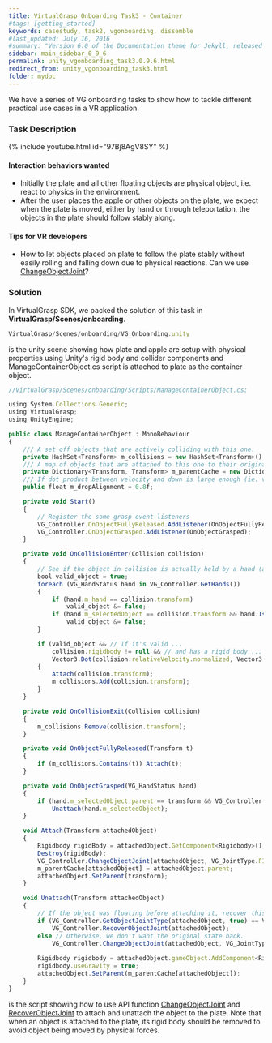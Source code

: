 ```yaml
---
title: VirtualGrasp Onboarding Task3 - Container
#tags: [getting_started]
keywords: casestudy, task2, vgonboarding, dissemble
#last_updated: July 16, 2016
#summary: "Version 6.0 of the Documentation theme for Jekyll, released July 4, 2016, implements relative links so you can view the files offline or on any server without configuring urls and baseurls. Additionally, you can store pages in subdirectories. Templates for alerts and images are available."
sidebar: main_sidebar_0_9_6
permalink: unity_vgonboarding_task3.0.9.6.html
redirect_from: unity_vgonboarding_task3.html
folder: mydoc
---
```


We have a series of VG onboarding tasks to show how to tackle different practical use cases in a VR application.

### Task Description

{% include youtube.html id="97Bj8AgV8SY" %}

#### Interaction behaviors wanted

* Initially the plate and all other floating objects are physical object, i.e. react to physics in the environment.
* After the user places the apple or other objects on the plate, we expect when the plate is moved, either by hand or through teleportation, the objects in the plate should follow stably along. 

#### Tips for VR developers

* How to let objects placed on plate to follow the plate stably without easily rolling and falling down due to physical reactions. Can we use [ChangeObjectJoint](virtualgrasp_unityapi.0.9.6.html#changeobjectjoint)?

### Solution

In VirtualGrasp SDK, we packed the solution of this task in **VirtualGrasp/Scenes/onboarding**.

```js
VirtualGrasp/Scenes/onboarding/VG_Onboarding.unity
````

is the unity scene showing how plate and apple are setup with physical properties using Unity's rigid body and collider components
and ManageContainerObject.cs script is attached to plate as the container object.

```js
//VirtualGrasp/Scenes/onboarding/Scripts/ManageContainerObject.cs:

using System.Collections.Generic;
using VirtualGrasp;
using UnityEngine;

public class ManageContainerObject : MonoBehaviour
{
    /// A set off objects that are actively colliding with this one.
    private HashSet<Transform> m_collisions = new HashSet<Transform>();
    /// A map of objects that are attached to this one to their original parents.
    private Dictionary<Transform, Transform> m_parentCache = new Dictionary<Transform, Transform>();
    /// If dot product between velocity and down is large enough (ie. vectors are aligned).
    public float m_dropAlignment = 0.8f;

    private void Start()
    {
        // Register the some grasp event listeners
        VG_Controller.OnObjectFullyReleased.AddListener(OnObjectFullyReleased);
        VG_Controller.OnObjectGrasped.AddListener(OnObjectGrasped);
    }

    private void OnCollisionEnter(Collision collision)
    {
        // See if the object in collision is actually held by a hand (and is not a hand itself).
        bool valid_object = true;
        foreach (VG_HandStatus hand in VG_Controller.GetHands())
        {
            if (hand.m_hand == collision.transform)
                valid_object &= false;
            if (hand.m_selectedObject == collision.transform && hand.IsHolding())
                valid_object &= false;
        }

        if (valid_object && // If it's valid ...
            collision.rigidbody != null && // and has a rigid body ...
            Vector3.Dot(collision.relativeVelocity.normalized, Vector3.down) > m_dropAlignment) // .. and if the object is dropped from somewhat above.
        {
            Attach(collision.transform);
            m_collisions.Add(collision.transform);
        }
    }

    private void OnCollisionExit(Collision collision)
    {
        m_collisions.Remove(collision.transform);
    }

    private void OnObjectFullyReleased(Transform t)
    {
        if (m_collisions.Contains(t)) Attach(t);
    }

    private void OnObjectGrasped(VG_HandStatus hand)
    {
        if (hand.m_selectedObject.parent == transform && VG_Controller.GetObjectJointType(hand.m_selectedObject) != VG_JointType.FLOATING)
            Unattach(hand.m_selectedObject);
    }

    void Attach(Transform attachedObject)
    {
        Rigidbody rigidBody = attachedObject.GetComponent<Rigidbody>();
        Destroy(rigidBody);
        VG_Controller.ChangeObjectJoint(attachedObject, VG_JointType.FIXED);
        m_parentCache[attachedObject] = attachedObject.parent;
        attachedObject.SetParent(transform);
    }

    void Unattach(Transform attachedObject)
    {
        // If the object was floating before attaching it, recover this.
        if (VG_Controller.GetObjectJointType(attachedObject, true) == VG_JointType.FLOATING)
            VG_Controller.RecoverObjectJoint(attachedObject);
        else // Otherwise, we don't want the original state back.
            VG_Controller.ChangeObjectJoint(attachedObject, VG_JointType.FLOATING);
        
        Rigidbody rigidbody = attachedObject.gameObject.AddComponent<Rigidbody>();
        rigidbody.useGravity = true;
        attachedObject.SetParent(m_parentCache[attachedObject]);
    }
}


````
is the script showing how to use API function [ChangeObjectJoint](virtualgrasp_unityapi.0.9.6.html#changeobjectjoint) and [RecoverObjectJoint](virtualgrasp_unityapi.0.9.6.html#recoverobjectjoint) to attach and unattach the object to the plate. 
Note that when an object is attached to the plate, its rigid body should be removed to avoid
object being moved by physical forces. 

